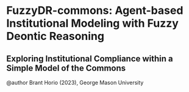 # FuzzyDR-commons: Agent-based Institutional Modeling with Fuzzy Deontic Reasoning
## Exploring Institutional Compliance within a Simple Model of the Commons
@author Brant Horio (2023), George Mason University



